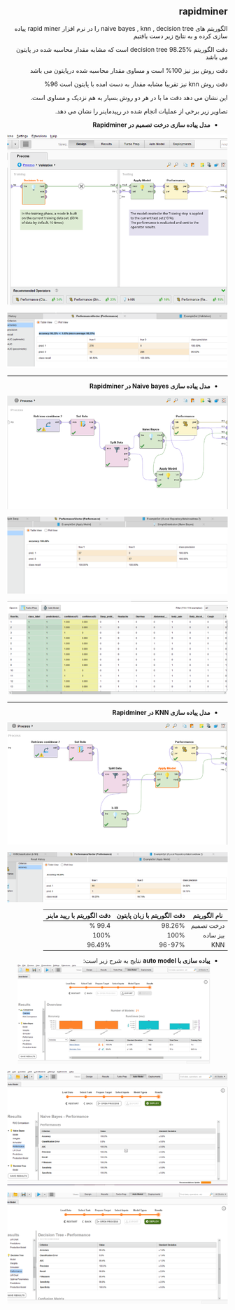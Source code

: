 <div dir='rtl'>

## **rapidminer**

الگوریتم های naive bayes , knn , decision tree را در نرم افزار rapid miner پیاده سازی کرده و به نتایج زیر دست یافتیم 

دقت الگوریتم decision tree 98.25% است که مشابه مقدار محاسبه شده در پایتون می باشد
 
 دقت روش بیز نیز 100% است و مساوی مقدار محاسبه شده درپایتون می باشد
 
 دقت روش knn نیز تقریبا مشابه مقدار به دست امده با پایتون است
 96%

این نشان می دهد دقت ما با در هر دو روش بسیار به هم نزدیک و مساوی است.

تصاویر زیر برخی از عملیات اتجام شده در رپیدماینر را نشان می دهد.

* **مدل پیاده سازی درخت تصمیم در Rapidminer**

![dtmodel](dtmodel.png)


![accuracy dt](accuracy_dt.png)

------



* **مدل پیاده سازی Naive bayes در Rapidminer**

![nb model ](nb_model.png)

![nb accuracy](nb_accuracy.png)

![nb tabel](nb_tabel.png)

---

* **مدل پیاده سازی KNN در Rapidminer**

![knn model](knn_model.png)

![knn accuracy](knn_accuracy.png)




| نام الگوریتم  | دقت الگوریتم با زبان پایتون |دقت الگوریتم با رپید ماینر|
| ------------- | ------------- |-----------------|
|درخت تصمیم | 98.26%  |99.4 %|
| بیز ساده  | 100%  |100%
| KNN| 96-97% | 96.49%|     


* **پیاده سازی با auto model**
نتایج به شرح زیر است: 
![auto_model_result](auto_model_result.png)

![auto_model_result2](auto_model_result2.png)


![auto_model_result3](auto_model_result3.png)